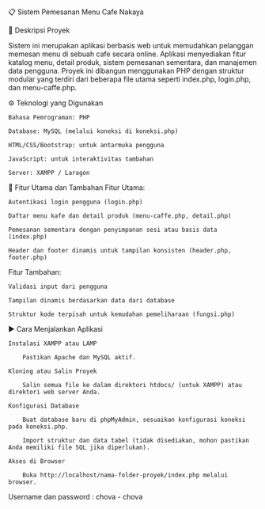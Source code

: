 📋 Sistem Pemesanan Menu Cafe Nakaya

📝 Deskripsi Proyek

Sistem ini merupakan aplikasi berbasis web untuk memudahkan pelanggan memesan menu di sebuah cafe secara online. Aplikasi menyediakan fitur katalog menu, detail produk, sistem pemesanan sementara, dan manajemen data pengguna. Proyek ini dibangun menggunakan PHP dengan struktur modular yang terdiri dari beberapa file utama seperti index.php, login.php, dan menu-caffe.php.

⚙️ Teknologi yang Digunakan

    Bahasa Pemrograman: PHP

    Database: MySQL (melalui koneksi di koneksi.php)

    HTML/CSS/Bootstrap: untuk antarmuka pengguna

    JavaScript: untuk interaktivitas tambahan

    Server: XAMPP / Laragon

🌟 Fitur Utama dan Tambahan
Fitur Utama:

    Autentikasi login pengguna (login.php)

    Daftar menu kafe dan detail produk (menu-caffe.php, detail.php)

    Pemesanan sementara dengan penyimpanan sesi atau basis data (index.php)

    Header dan footer dinamis untuk tampilan konsisten (header.php, footer.php)

Fitur Tambahan:

    Validasi input dari pengguna

    Tampilan dinamis berdasarkan data dari database

    Struktur kode terpisah untuk kemudahan pemeliharaan (fungsi.php)

▶️ Cara Menjalankan Aplikasi

    Instalasi XAMPP atau LAMP

        Pastikan Apache dan MySQL aktif.

    Kloning atau Salin Proyek

        Salin semua file ke dalam direktori htdocs/ (untuk XAMPP) atau direktori web server Anda.

    Konfigurasi Database

        Buat database baru di phpMyAdmin, sesuaikan konfigurasi koneksi pada koneksi.php.

        Import struktur dan data tabel (tidak disediakan, mohon pastikan Anda memiliki file SQL jika diperlukan).

    Akses di Browser

        Buka http://localhost/nama-folder-proyek/index.php melalui browser.



Username dan password : chova - chova
